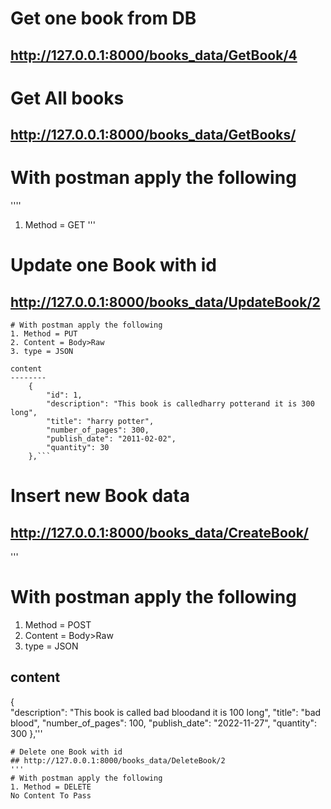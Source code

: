


# Get one book from DB
## http://127.0.0.1:8000/books_data/GetBook/4

# Get All books
## http://127.0.0.1:8000/books_data/GetBooks/

# With postman apply the following
''''
1. Method = GET 
'''
# Update one Book with id
## http://127.0.0.1:8000/books_data/UpdateBook/2
```
# With postman apply the following
1. Method = PUT 
2. Content = Body>Raw
3. type = JSON

content
--------
    {
        "id": 1,
        "description": "This book is calledharry potterand it is 300 long",
        "title": "harry potter",
        "number_of_pages": 300,
        "publish_date": "2011-02-02",
        "quantity": 30
    },```
```
# Insert new Book data
## http://127.0.0.1:8000/books_data/CreateBook/
'''
# With postman apply the following
1. Method = POST 
2. Content = Body>Raw
3. type = JSON

content
--------
{  
        "description": "This book is called bad bloodand it is 100 long",
        "title": "bad blood",
        "number_of_pages": 100,
        "publish_date": "2022-11-27",
        "quantity": 300
    },'''
```
# Delete one Book with id
## http://127.0.0.1:8000/books_data/DeleteBook/2
'''
# With postman apply the following
1. Method = DELETE 
No Content To Pass
```

